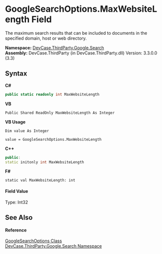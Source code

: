 # GoogleSearchOptions.MaxWebsiteLength Field
 

The maximum search results that can be included to documents in the specified domain, host or web directory.

**Namespace:**&nbsp;<a href="N_DevCase_ThirdParty_Google_Search">DevCase.ThirdParty.Google.Search</a><br />**Assembly:**&nbsp;DevCase.ThirdParty (in DevCase.ThirdParty.dll) Version: 3.3.0.0 (3.3)

## Syntax

**C#**<br />
``` C#
public static readonly int MaxWebsiteLength
```

**VB**<br />
``` VB
Public Shared ReadOnly MaxWebsiteLength As Integer
```

**VB Usage**<br />
``` VB Usage
Dim value As Integer

value = GoogleSearchOptions.MaxWebsiteLength

```

**C++**<br />
``` C++
public:
static initonly int MaxWebsiteLength
```

**F#**<br />
``` F#
static val MaxWebsiteLength: int
```


#### Field Value
Type: Int32

## See Also


#### Reference
<a href="T_DevCase_ThirdParty_Google_Search_GoogleSearchOptions">GoogleSearchOptions Class</a><br /><a href="N_DevCase_ThirdParty_Google_Search">DevCase.ThirdParty.Google.Search Namespace</a><br />